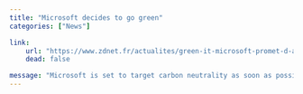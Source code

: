 ```yaml
---
title: "Microsoft decides to go green"
categories: ["News"]

link:
    url: "https://www.zdnet.fr/actualites/green-it-microsoft-promet-d-afficher-un-bilan-carbone-neutre-39771821.htm"
    dead: false

message: "Microsoft is set to target carbon neutrality as soon as possible internally."
---
```

